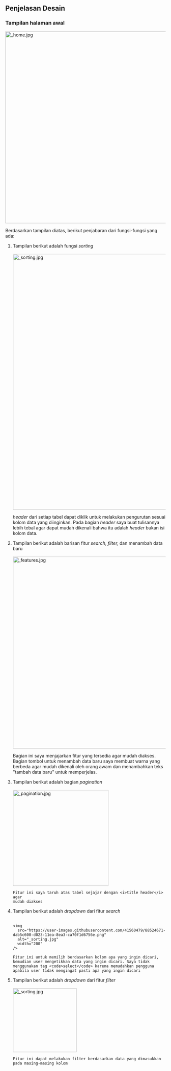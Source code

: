 ## Penjelasan Desain

### Tampilan halaman awal

<img
  src="https://user-images.githubusercontent.com/41560479/88522691-f10e5280-d020-11ea-8d0f-4cbf02be2f89.png"
  alt="_home.jpg"
  width="600"
/>

<p>
  Berdasarkan tampilan diatas, berikut penjabaran dari fungsi-fungsi yang ada:
</p>

<ol>
  <li>
    Tampilan berikut adalah fungsi <i>sorting</i>
    <br></br>
    <img
      src="https://user-images.githubusercontent.com/41560479/88522969-637f3280-d021-11ea-8a8a-65211f917633.png"
      alt="_sorting.jpg"
      width="800"
    />

<p>
    <i>header</i> dari setiap tabel dapat diklik untuk melakukan pengurutan
    sesuai kolom data yang diinginkan. Pada bagian <i>header</i> saya buat
    tulisannya lebih tebal agar dapat mudah dikenali bahwa itu adalah
    <i>header</i> bukan isi kolom data.
</p>

  </li>
  <li>
    Tampilan berikut adalah barisan fitur <i>search, filter,</i> dan menambah data baru
    <br></br>
    <img
      src="https://user-images.githubusercontent.com/41560479/88523415-1f406200-d022-11ea-8d70-4c1e91048949.png"
      alt="_features.jpg"
      width="600"
    />
<p>
    Bagian ini saya menjajarkan fitur yang tersedia agar mudah diakses. Bagian
    tombol untuk menambah data baru saya membuat warna yang berbeda agar mudah
    dikenali oleh orang awam dan menambahkan teks "tambah data baru" untuk
    memperjelas.
</p>

  </li>
  <li>
    Tampilan berikut adalah bagian <i>pagination</i>
    <br></br>
    <img
      src="https://user-images.githubusercontent.com/41560479/88524439-83aff100-d023-11ea-935b-dfca6908009b.png"
      alt="_pagination.jpg"
      width="300"
    />
<p>
  
    Fitur ini saya taruh atas tabel sejajar dengan <i>title header</i> agar
    mudah diakses
</p>

  </li>

  <li>
    Tampilan berikut adalah <i>dropdown</i> dari fitur <i>search</i>
    <br></br>

    <img
      src="https://user-images.githubusercontent.com/41560479/88524671-dab5c600-d023-11ea-8ea3-ca70f1d6756e.png"
      alt="_sorting.jpg"
      width="200"
    />

<p>
  
    Fitur ini untuk memilih berdasarkan kolom apa yang ingin dicari, kemudian user mengetikkan data yang ingin dicari. Saya tidak menggunakan tag <code>select</code> karena memudahkan pengguna apabila user tidak mengingat pasti apa yang ingin dicari
</p>

  </li>
  <li>
    Tampilan berikut adalah <i>dropdown</i> dari fitur <i>filter</i>
    <br></br>
    <img
      src="https://user-images.githubusercontent.com/41560479/88525203-80693500-d024-11ea-8bd5-6c6f6075ae44.png"
      alt="_sorting.jpg"
      width="200"
    />
<p>
  
    Fitur ini dapat melakukan filter berdasarkan data yang dimasukkan pada masing-masing kolom
</p>

  </li>
</ol>
